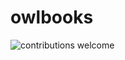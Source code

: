 # owlbooks

![contributions welcome](https://img.shields.io/badge/contributions-welcome-brightgreen.svg?style=flat)
